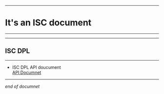 ****
# It's an ISC document  
****

****  
## ISC DPL  
****
- ISC DPL API doucument  
  [API Documnet](./isc-dpl-doc/index.html)  

****

*end of documnet*
